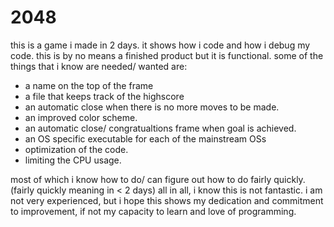# 2048
this is a game i made in 2 days. it shows how i code and how i debug my code.
this is by no means a finished product but it is functional.
some of the things that i know are needed/ wanted are:
- a name on the top of the frame
- a file that keeps track of the highscore
- an automatic close when there is no more moves to be made.
- an improved color scheme.
- an automatic close/ congratualtions frame when goal is achieved.
- an OS specific executable for each of the mainstream OSs
- optimization of the code.
- limiting the CPU usage.

most of which i know how to do/ can figure out how to do fairly quickly.
(fairly quickly meaning in < 2 days)
all in all, i know this is not fantastic.
i am not very experienced,
but i hope this shows my dedication and commitment to improvement,
if not my capacity to learn and love of programming.
